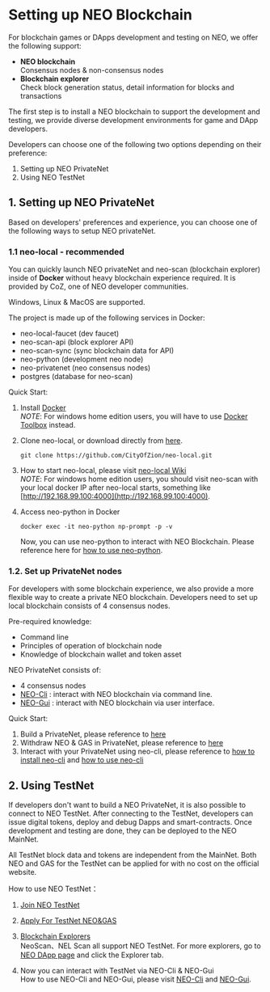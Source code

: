 # Setting up NEO Blockchain
For blockchain games or DApps development and testing on NEO, we offer the following support:
* **NEO blockchain**
\
Consensus nodes & non-consensus nodes
* **Blockchain explorer**
\
Check block generation status, detail information for blocks and transactions

The first step is to install a NEO blockchain to support the development and testing, we provide diverse development environments for game and DApp developers. 

Developers can choose one of the following two options depending on their preference:
1. Setting up NEO PrivateNet
2. Using NEO TestNet

## 1. Setting up NEO PrivateNet
Based on developers' preferences and experience, you can choose one of the following ways to setup NEO privateNet.
 ### 1.1 **neo-local** - recommended
You can quickly launch NEO privateNet and neo-scan (blockchain explorer) inside of **Docker** without heavy blockchain experience required. It is provided by CoZ, one of NEO developer communities. 

Windows, Linux & MacOS are supported.

The project is made up of the following services in Docker:

* neo-local-faucet (dev faucet)
* neo-scan-api (block explorer API)
* neo-scan-sync (sync blockchain data for API)
* neo-python (development neo node)
* neo-privatenet (neo consensus nodes)
* postgres (database for neo-scan)

Quick Start:
1. Install [Docker](https://www.docker.com/products/docker-desktop)
\
*NOTE*: For windows home edition users, you will have to use [Docker Toolbox](https://docs.docker.com/toolbox/toolbox_install_windows/) instead.

2. Clone neo-local, or download directly from [here](https://github.com/CityOfZion/neo-local/archive/master.zip).
    ```
    git clone https://github.com/CityOfZion/neo-local.git
    ```

3. How to start neo-local, please visit [neo-local Wiki](https://github.com/CityOfZion/neo-local/wiki)
\
*NOTE*: For windows home edition users, you should visit neo-scan with your local docker IP after neo-local starts, something like [http://192.168.99.100:4000](http://192.168.99.100:4000).
4. Access neo-python in Docker
    ```
    docker exec -it neo-python np-prompt -p -v
    ```
    Now, you can use neo-python to interact with NEO Blockchain. Please reference here for [how to use neo-python](https://github.com/HandsomeJeff/neo-python-workshop/blob/master/part2_neopy.md#task-2---wallet-operations).

### 1.2. **Set up PrivateNet nodes**
For developers with some blockchain experience, we also provide a more flexible way to create a private NEO blockchain. Developers need to set up local blockchain consists of 4 consensus nodes.

Pre-required knowledge:
* Command line
* Principles of operation of blockchain node
* Knowledge of blockchain wallet and token asset

NEO PrivateNet consists of:
* 4 consensus nodes
* [NEO-Cli](https://docs.neo.org/en-us/node/cli/setup.html) : interact with NEO blockchain via command line.
* [NEO-Gui](https://docs.neo.org/en-us/node/gui/install.html) : interact with NEO blockchain via user interface.

Quick Start:
1. Build a PrivateNet, please reference to [here](https://docs.neo.org/en-us/network/private-chain/private-chain2.html)
2. Withdraw NEO & GAS in PrivateNet, please reference to [here](https://docs.neo.org/en-us/network/private-chain/private-chain.html#withdrawing-neo-and-gas)
3. Interact with your PrivateNet using neo-cli, please reference to [how to install neo-cli](https://docs.neo.org/en-us/node/cli/setup.html) and [how to use neo-cli](https://docs.neo.org/en-us/node/cli/cli.html)


## 2. Using TestNet
If developers don't want to build a NEO PrivateNet, it is also possible to connect to NEO TestNet. After connecting to the TestNet, developers can issue digital tokens, deploy and debug Dapps and smart-contracts. Once development and testing are done, they can be deployed to the NEO MainNet.

All TestNet block data and tokens are independent from the MainNet. Both NEO and GAS for the TestNet can be applied for with no cost on the official website.

How to use NEO TestNet：

1. [Join NEO TestNet](https://docs.neo.org/en-us/network/testnet.html)

2. [Apply For TestNet NEO&GAS](https://neo.org/testcoin/apply)

3. [Blockchain Explorers](https://docs.neo.org/en-us/utility/explorers.html)
\
NeoScan、NEL Scan all support NEO TestNet. For more explorers, go to [NEO DApp page](http://ndapp.org/) and click the Explorer tab.

4. Now you can interact with TestNet via NEO-Cli & NEO-Gui
    \
    How to use NEO-Cli and NEO-Gui, please visit [NEO-Cli](https://docs.neo.org/en-us/node/cli/cli.html) and [NEO-Gui](https://docs.neo.org/en-us/node/gui/install.html).
    

